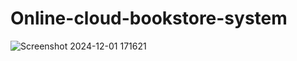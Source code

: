 # Online-cloud-bookstore-system

![Screenshot 2024-12-01 171621](https://github.com/user-attachments/assets/4be3b830-0e81-4da2-9ffd-f18a9c2b36f6)

